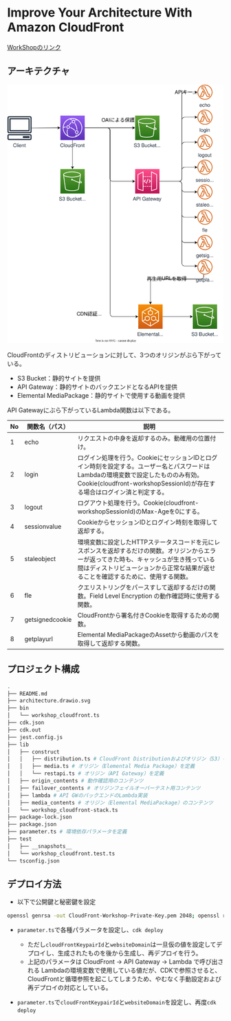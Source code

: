 # Improve Your Architecture With Amazon CloudFront


[WorkShopのリンク](https://catalog.us-east-1.prod.workshops.aws/workshops/4557215e-2a5c-4522-a69b-8d058aba088c/en-US)

## アーキテクチャ
![](architecture.drawio.svg)

CloudFrontのディストリビューションに対して、3つのオリジンがぶら下がっている。

* S3 Bucket：静的サイトを提供
* API Gateway：静的サイトのバックエンドとなるAPIを提供
* Elemental MediaPackage：静的サイトで使用する動画を提供

API Gatewayにぶら下がっているLambda関数は以下である。

| No  | 関数名（パス）  | 説明                                                                                                                                                                                                                           |
| --- | --------------- | ------------------------------------------------------------------------------------------------------------------------------------------------------------------------------------------------------------------------------ |
| 1   | echo            | リクエストの中身を返却するのみ。動確用の位置付け。                                                                                                                                                                             |
| 2   | login           | ログイン処理を行う。CookieにセッションIDとログイン時刻を設定する。ユーザー名とパスワードはLambdaの環境変数で設定したもののみ有効。Cookie(cloudfront-workshopSessionId)が存在する場合はログイン済と判定する。                   |
| 3   | logout          | ログアウト処理を行う。Cookie(cloudfront-workshopSessionId)のMax-Ageを0にする。                                                                                                                                                 |
| 4   | sessionvalue    | CookieからセッションIDとログイン時刻を取得して返却する。                                                                                                                                                                       |
| 5   | staleobject     | 環境変数に設定したHTTPステータスコードを元にレスポンスを返却するだけの関数。オリジンからエラーが返ってきた時も、キャッシュが生き残っている間はディストリビューションから正常な結果が返せることを確認するために、使用する関数。 |
| 6   | fle             | クエリストリングをパースすして返却するだけの関数。Field Level Encryption の動作確認時に使用する関数。                                                                                                                          |
| 7   | getsignedcookie | CloudFrontから署名付きCookieを取得するための関数。                                                                                                                                                                             |
| 8   | getplayurl      | Elemental MediaPackageのAssetから動画のパスを取得して返却する関数。                                                                                                                                                            |


## プロジェクト構成

```sh
.
├── README.md
├── architecture.drawio.svg
├── bin
│   └── workshop_cloudfront.ts
├── cdk.json
├── cdk.out
├── jest.config.js
├── lib
│   ├── construct
│   │   ├── distribution.ts # CloudFront Distributionおよびオリジン（S3）を定義
│   │   ├── media.ts # オリジン（Elemental Media Package）を定義
│   │   └── restapi.ts # オリジン（API Gateway）を定義
│   ├── origin_contents # 動作確認用のコンテンツ
│   ├── failover_contents # オリジンフェイルオーバーテスト用コンテンツ
│   ├── lambda # API GWのバックエンドのLambda実装
│   ├── media_contents # オリジン（Elemental MediaPackage）のコンテンツ
│   └── workshop_cloudfront-stack.ts
├── package-lock.json
├── package.json
├── parameter.ts # 環境依存パラメータを定義
├── test
│   ├── __snapshots__
│   └── workshop_cloudfront.test.ts
└── tsconfig.json
```

## デプロイ方法
* 以下で公開鍵と秘密鍵を設定

```sh
openssl genrsa -out CloudFront-Workshop-Private-Key.pem 2048; openssl rsa -pubout -in CloudFront-Workshop-Private-Key.pem -out CloudFront-Workshop-Public-Key.pem;\n
```

* `parameter.ts`で各種パラメータを設定し、`cdk deploy`
  * ただし`cloudFrontKeypairId`と`websiteDomain`は一旦仮の値を設定してデプロイし、生成されたものを後から生成し、再デプロイを行う。
  * 上記のパラメータは CloudFront -> API Gateway -> Lambda で呼び出される Lambdaの環境変数で使用している値だが、CDKで参照させると、CloudFrontと循環参照を起こしてしまうため、やむなく手動設定および再デプロイの対応としている。

* `parameter.ts`で`cloudFrontKeypairId`と`websiteDomain`を設定し、再度`cdk deploy`

